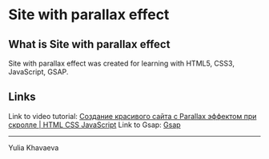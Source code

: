 # Site with parallax effect
## What is Site with parallax effect 

Site with parallax effect was created for learning with HTML5, CSS3, JavaScript, GSAP.

## Links

Link to video tutorial: [Создание красивого сайта с Parallax эффектом при скролле | HTML CSS JavaScript](https://www.youtube.com/watch?v=F5ZKI-g-_qo&list=PLn2IQi6_VoDk2BGrsovEoA8dp7YDKaKXI&index=96&t=35s)
Link to Gsap: [Gsap](https://greensock.com/gsap/)

---
Yulia Khavaeva
